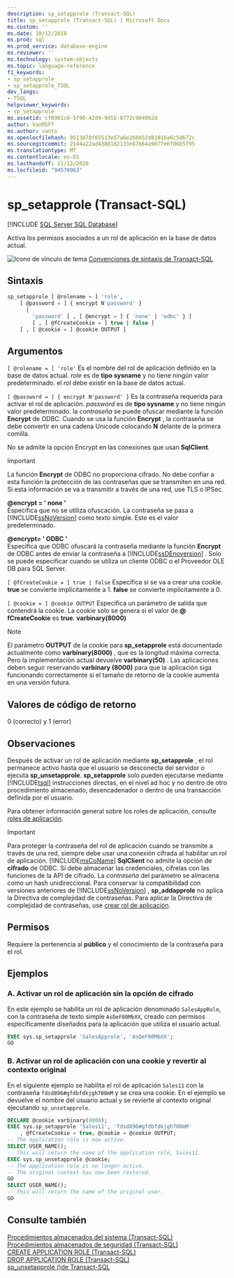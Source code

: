 ```yaml
---
description: sp_setapprole (Transact-SQL)
title: sp_setapprole (Transact-SQL) | Microsoft Docs
ms.custom: ''
ms.date: 10/12/2018
ms.prod: sql
ms.prod_service: database-engine
ms.reviewer: ''
ms.technology: system-objects
ms.topic: language-reference
f1_keywords:
- sp_setapprole
- sp_setapprole_TSQL
dev_langs:
- TSQL
helpviewer_keywords:
- sp_setapprole
ms.assetid: cf0901c0-5f90-42d4-9d5b-8772c904062d
author: VanMSFT
ms.author: vanto
ms.openlocfilehash: 0513878f65513e57a6e26bb52d8101ba6c5d672c
ms.sourcegitcommit: 2144a22ad4380182133e87664a907fe6f06b5f95
ms.translationtype: MT
ms.contentlocale: es-ES
ms.lasthandoff: 11/12/2020
ms.locfileid: "94570963"
---
```

# <a name="sp_setapprole-transact-sql"></a>sp_setapprole (Transact-SQL)

[!INCLUDE [SQL Server SQL Database](../../includes/applies-to-version/sql-asdb.md)]

  Activa los permisos asociados a un rol de aplicación en la base de datos actual.  
  
 ![Icono de vínculo de tema](../../database-engine/configure-windows/media/topic-link.gif "Icono de vínculo de tema") [Convenciones de sintaxis de Transact-SQL](../../t-sql/language-elements/transact-sql-syntax-conventions-transact-sql.md)  
  
## <a name="syntax"></a>Sintaxis  

```sql
sp_setapprole [ @rolename = ] 'role',  
    [ @password = ] { encrypt N'password' }
      |  
        'password' [ , [ @encrypt = ] { 'none' | 'odbc' } ]  
        [ , [ @fCreateCookie = ] true | false ]  
    [ , [ @cookie = ] @cookie OUTPUT ]  
```

## <a name="arguments"></a>Argumentos

`[ @rolename = ] 'role'` Es el nombre del rol de aplicación definido en la base de datos actual. *role* es de **tipo sysname** y no tiene ningún valor predeterminado. el *rol* debe existir en la base de datos actual.  
  
`[ @password = ] { encrypt N'password' }` Es la contraseña requerida para activar el rol de aplicación. *password* es de **tipo sysname** y no tiene ningún valor predeterminado. la *contraseña* se puede ofuscar mediante la función **Encrypt** de ODBC. Cuando se usa la función **Encrypt** , la contraseña se debe convertir en una cadena Unicode colocando **N** delante de la primera comilla.  
  
 No se admite la opción Encrypt en las conexiones que usan **SqlClient**.  
  
> [!IMPORTANT]  
> La función **Encrypt** de ODBC no proporciona cifrado. No debe confiar a esta función la protección de las contraseñas que se transmiten en una red. Si esta información se va a transmitir a través de una red, use TLS o IPSec.
  
 **@encrypt = ' none '**  
 Especifica que no se utiliza ofuscación. La contraseña se pasa a [!INCLUDE[ssNoVersion](../../includes/ssnoversion-md.md)] como texto simple. Este es el valor predeterminado.  
  
 **@encrypt= ' ODBC '**  
 Especifica que ODBC ofuscará la contraseña mediante la función **Encrypt** de ODBC antes de enviar la contraseña a [!INCLUDE[ssDEnoversion](../../includes/ssdenoversion-md.md)] . Solo se puede especificar cuando se utiliza un cliente ODBC o el Proveedor OLE DB para SQL Server.  
  
`[ @fCreateCookie = ] true | false` Especifica si se va a crear una cookie. **true** se convierte implícitamente a 1. **false** se convierte implícitamente a 0.  
  
`[ @cookie = ] @cookie OUTPUT` Especifica un parámetro de salida que contendrá la cookie. La cookie solo se genera si el valor de **\@ fCreateCookie** es **true**. **varbinary(8000)**  
  
> [!NOTE]  
> El parámetro **OUTPUT** de la cookie para **sp_setapprole** está documentado actualmente como **varbinary(8000)** , que es la longitud máxima correcta. Pero la implementación actual devuelve **varbinary(50)** . Las aplicaciones deben seguir reservando **varbinary (8000)** para que la aplicación siga funcionando correctamente si el tamaño de retorno de la cookie aumenta en una versión futura.
  
## <a name="return-code-values"></a>Valores de código de retorno

 0 (correcto) y 1 (error)  
  
## <a name="remarks"></a>Observaciones

 Después de activar un rol de aplicación mediante **sp_setapprole** , el rol permanece activo hasta que el usuario se desconecta del servidor o ejecuta **sp_unsetapprole**. **sp_setapprole** solo pueden ejecutarse mediante [!INCLUDE[tsql](../../includes/tsql-md.md)] instrucciones directas, en el nivel ad hoc y no dentro de otro procedimiento almacenado, desencadenador o dentro de una transacción definida por el usuario.  
  
 Para obtener información general sobre los roles de aplicación, consulte [roles de aplicación](../../relational-databases/security/authentication-access/application-roles.md).  
  
> [!IMPORTANT]  
> Para proteger la contraseña del rol de aplicación cuando se transmite a través de una red, siempre debe usar una conexión cifrada al habilitar un rol de aplicación.
> [!INCLUDE[msCoName](../../includes/msconame-md.md)] **SqlClient** no admite la opción de **cifrado** de ODBC. Si debe almacenar las credenciales, cífrelas con las funciones de la API de cifrado. La *contraseña* del parámetro se almacena como un hash unidireccional. Para conservar la compatibilidad con versiones anteriores de [!INCLUDE[ssNoVersion](../../includes/ssnoversion-md.md)] , **sp_addapprole** no aplica la Directiva de complejidad de contraseñas. Para aplicar la Directiva de complejidad de contraseñas, use [crear rol de aplicación](../../t-sql/statements/create-application-role-transact-sql.md).  
  
## <a name="permissions"></a>Permisos

Requiere la pertenencia al **público** y el conocimiento de la contraseña para el rol.  
  
## <a name="examples"></a>Ejemplos  
  
### <a name="a-activating-an-application-role-without-the-encrypt-option"></a>A. Activar un rol de aplicación sin la opción de cifrado

 En este ejemplo se habilita un rol de aplicación denominado `SalesAppRole`, con la contraseña de texto simple `AsDeF00MbXX`, creado con permisos específicamente diseñados para la aplicación que utiliza el usuario actual.

```sql
EXEC sys.sp_setapprole 'SalesApprole', 'AsDeF00MbXX';  
GO
```

### <a name="b-activating-an-application-role-with-a-cookie-and-then-reverting-to-the-original-context"></a>B. Activar un rol de aplicación con una cookie y revertir al contexto original

 En el siguiente ejemplo se habilita el rol de aplicación `Sales11` con la contraseña `fdsd896#gfdbfdkjgh700mM` y se crea una cookie. En el ejemplo se devuelve el nombre del usuario actual y se revierte al contexto original ejecutando `sp_unsetapprole`.  

```sql
DECLARE @cookie varbinary(8000);  
EXEC sys.sp_setapprole 'Sales11', 'fdsd896#gfdbfdkjgh700mM'  
    , @fCreateCookie = true, @cookie = @cookie OUTPUT;  
-- The application role is now active.  
SELECT USER_NAME();  
-- This will return the name of the application role, Sales11.  
EXEC sys.sp_unsetapprole @cookie;  
-- The application role is no longer active.  
-- The original context has now been restored.  
GO  
SELECT USER_NAME();  
-- This will return the name of the original user.
GO
```

## <a name="see-also"></a>Consulte también

 [Procedimientos almacenados del sistema &#40;Transact-SQL&#41;](../../relational-databases/system-stored-procedures/system-stored-procedures-transact-sql.md)   
 [Procedimientos almacenados de seguridad &#40;Transact-SQL&#41;](../../relational-databases/system-stored-procedures/security-stored-procedures-transact-sql.md)   
 [CREATE APPLICATION ROLE &#40;Transact-SQL&#41;](../../t-sql/statements/create-application-role-transact-sql.md)   
 [DROP APPLICATION ROLE &#40;Transact-SQL&#41;](../../t-sql/statements/drop-application-role-transact-sql.md)   
 [sp_unsetapprole &#40;&#41;de Transact-SQL ](../../relational-databases/system-stored-procedures/sp-unsetapprole-transact-sql.md)
